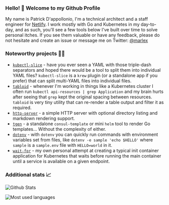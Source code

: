 ### Hello! 👋 Welcome to my Github Profile

My name is Patrick D'appollonio, I'm a technical architect and a staff engineer for [Netlify](https://www.netlify.com/). I work mostly with Go and Kubernetes in my day-to-day, and as such, you'll see a few tools below I've built over time to solve personal itches. If you see them valuable or have any feedback, please do not hesitate and create an issue or message me on Twitter: [@marlex](https://twitter.com/marlex)

### Noteworthy projects 🧑‍💻

* [`kubectl-slice`](https://github.com/patrickdappollonio/kubectl-slice) - have you ever seen a YAML with those triple-dash separators and hoped there would be a tool to split them into individual YAML files? `kubectl-slice` is a `krew` plugin (or a standalone app if you prefer) that can split multi-YAML files into individual files.
* [`tabloid`](https://github.com/patrickdappollonio/tabloid) - whenever I'm working in things like a Kubernetes cluster I often run `kubectl api-resources | grep Application` and my brain hurts after seeing that `grep` kept the original spacing between resources. `tabloid` is very tiny utility that can re-render a table output and filter it as required.
* [`http-server`](https://github.com/patrickdappollonio/http-server) - a simple HTTP server with optional directory listing and markdown rendering support.
* [`tgen`](https://github.com/patrickdappollonio/tgen) - a standalone `consul-template` or mini `helm` tool to render Go templates... Without the complexity of either.
* [`dotenv`](https://github.com/patrickdappollonio/dotenv) - with `dotenv` you can quickly run commands with environment variables set from files, like `dotenv -e sample 'echo $HELLO'` where `sample` is a `sample.env` file with `HELLO=world` in it.
* [`wait-for`](https://github.com/patrickdappollonio/wait-for) - my own personal attempt at creating a typical init container application for Kubernetes that waits before running the main container until a service is available on a given endpoint.

### Additional stats 📈

![Github Stats](https://github-readme-stats.vercel.app/api?username=patrickdappollonio&theme=blue-green)

![Most used languages](https://github-readme-stats.vercel.app/api/top-langs/?username=patrickdappollonio&theme=blue-green)
